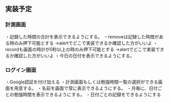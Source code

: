 ## 実装予定
### 計測画面
・記録した時間の合計を表示できるようにする。
・removeは記録した時間がある時のみ押下可能とする
→alertでどこで実装できるか確認した方がいいよ
・recordも画面の時計が0秒以上の時のみ押下可能とする
→alertでどこで実装できるか確認した方がいいよ
・今日の日付を表示できるようにする。

### ログイン画面
・Google認証を付け加える
・計測画面もしくは勉強時間一覧の選択ができる画面を用意する。
・名前を画面で常に表示できるようにする。
・月毎に、日付ごとの勉強時間を表示できるようにする。
・日付ごとの記録をできるようにする